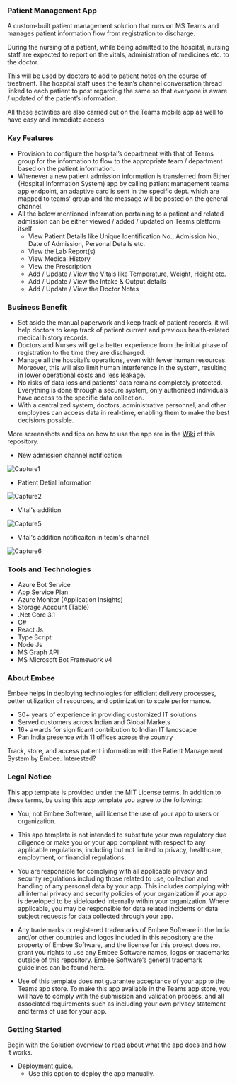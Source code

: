 ### Patient Management App

A custom-built patient management solution that runs on MS Teams and manages patient information flow from registration to discharge.  

During the nursing of a patient, while being admitted to the hospital, nursing staff are expected to report on the vitals, administration of medicines etc. to the doctor.  

This will be used by doctors to add to patient notes on the course of treatment. The hospital staff uses the team’s channel conversation thread linked to each patient to post regarding the same so that everyone is aware / updated of the patient’s information.  

All these activities are also carried out on the Teams mobile app as well to have easy and immediate access 

### Key Features 
 - Provision to configure the hospital’s department with that of Teams group for the information to flow to the appropriate team / department based on the patient information.
 - Whenever a new patient admission information is transferred from Either (Hospital Information System) app by calling patient management teams app endpoint, an adaptive card is sent in the specific dept. which are mapped to teams' group and the message will be posted on the general channel.
 - All the below mentioned information pertaining to a patient and related admission can be either viewed / added / updated on Teams platform itself:
   - View Patient Details like Unique Identification No., Admission No., Date of Admission, Personal Details etc. 
   - View the Lab Report(s)
   - View Medical History 
   - View the Prescription 
   - Add / Update / View the Vitals like Temperature, Weight, Height etc.
   - Add / Update / View the Intake & Output details
   - Add / Update / View the Doctor Notes  

### Business Benefit 

- Set aside the manual paperwork and keep track of patient records, it will help doctors to keep track of patient current and previous health-related medical history records. 
- Doctors and Nurses will get a better experience from the initial phase of registration to the time they are discharged.  
- Manage all the hospital’s operations, even with fewer human resources. Moreover, this will also limit human interference in the system, resulting in lower operational costs and less leakage. 
- No risks of data loss and patients' data remains completely protected. Everything is done through a secure system, only authorized individuals have access to the specific data collection.  
- With a centralized system, doctors, administrative personnel, and other employees can access data in real-time, enabling them to make the best decisions possible. 
 
More screenshots and tips on how to use the app are in the [Wiki](https://github.com/Embee-Software-Private-Limited/TeamsApp.PatientManagement/wiki) of this repository.

  - New admission channel notification
  
  ![Capture1](https://user-images.githubusercontent.com/81224711/181476497-127d5840-da2d-46bf-bad8-1fce1db2f39f.png)

  - Patient Detial Information
  
  ![Capture2](https://user-images.githubusercontent.com/81224711/181476721-57325bb2-0be7-43ec-88fc-fadf72d97611.PNG)

  - Vital's addition
  
  ![Capture5](https://user-images.githubusercontent.com/81224711/181476959-b4f51dfb-12ab-4915-832d-7133fff1aa24.png)

  - Vital's addition notificaiton in team's channel

  ![Capture6](https://user-images.githubusercontent.com/81224711/181477062-34f34972-f2a3-4d5c-950c-d009ae6692fc.png)



### Tools and Technologies
- Azure Bot Service 
- App Service Plan 
- Azure Monitor (Application Insights) 
- Storage Account (Table) 
- .Net Core 3.1
- C#
- React Js
- Type Script
- Node Js
- MS Graph API
- MS Microsoft Bot Framework v4

### About Embee

Embee helps in deploying technologies for efficient delivery processes, better utilization of resources, and optimization to scale performance.   

 - 30+ years of experience in providing customized IT solutions
 - Served customers across Indian and Global Markets    
 - 16+ awards for significant contribution to Indian IT landscape   
 - Pan India presence with 11 offices across the country 
 
Track, store, and access patient information with the Patient Management System by Embee. Interested?  

### Legal Notice

This app template is provided under the MIT License terms. In addition to these terms, by using this app template you agree to the following:

 - You, not Embee Software, will license the use of your app to users or organization.

 - This app template is not intended to substitute your own regulatory due diligence or make you or your app compliant with respect to any applicable regulations, including but not limited to privacy, healthcare, employment, or financial regulations.

- You are responsible for complying with all applicable privacy and security regulations including those related to use, collection and handling of any personal data by your app. This includes complying with all internal privacy and security policies of your organization if your app is developed to be sideloaded internally within your organization. Where applicable, you may be responsible for data related incidents or data subject requests for data collected through your app.

- Any trademarks or registered trademarks of Embee Software in the India and/or other countries and logos included in this repository are the property of Embee Software, and the license for this project does not grant you rights to use any Embee Software names, logos or trademarks outside of this repository. Embee Software’s general trademark guidelines can be found here.

- Use of this template does not guarantee acceptance of your app to the Teams app store. To make this app available in the Teams app store, you will have to comply with the submission and validation process, and all associated requirements such as including your own privacy statement and terms of use for your app.

### Getting Started

Begin with the Solution overview to read about what the app does and how it works.

- [Deployment guide](https://github.com/Embee-Software-Private-Limited/TeamsApp.PatientManagement/wiki/Deployment-guide).
   - Use this option to deploy the app manually.
